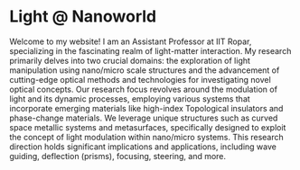 # Light @ Nanoworld

Welcome to my website! I am an Assistant Professor at IIT Ropar, specializing in the fascinating realm of light-matter interaction. My research primarily delves into two crucial domains: the exploration of light manipulation using nano/micro scale structures and the advancement of cutting-edge optical methods and technologies for investigating novel optical concepts.
Our research focus revolves around the modulation of light and its dynamic processes, employing various systems that incorporate emerging materials like high-index Topological insulators and phase-change materials. We leverage unique structures such as curved space metallic systems and metasurfaces, specifically designed to exploit the concept of light modulation within nano/micro systems. This research direction holds significant implications and applications, including wave guiding, deflection (prisms), focusing, steering, and more. 







